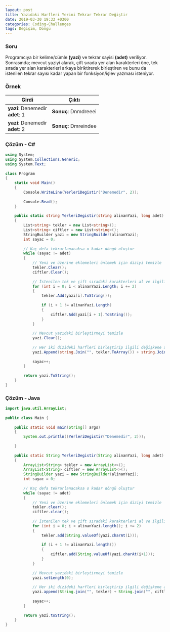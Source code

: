 ```yaml
---
layout: post
title: Yazıdaki Harfleri Yerini Tekrar Tekrar Değiştir
date: 2019-03-30 19:33 +0300
categories: Coding-Challenges
tags: Değişim, Döngü
---
```

### Soru
Programcıya bir kelime/cümle **(yazi)** ve tekrar sayisi **(adet)** veriliyor. Sonrasında; mevcut yaziyi alarak, çift sırada yer alan karakterleri öne, tek sırada yer alan karakterleri arkaya biriktirerek birleştiren ve bunu da istenilen tekrar sayısı kadar yapan bir fonksiyon/işlev yazması isteniyor.

### Örnek

| Girdi       | Çıktı      |
|-------------|------------|
| **yazi**: Denemedir<br>**adet**: 1 | **Sonuç**: Dnmdreeei |
| **yazi**: Denemedir<br>**adet**: 2 | **Sonuç**: Dmreindee |

### Çözüm - C#
```csharp
using System;
using System.Collections.Generic;
using System.Text;
 
class Program
{
    static void Main()
    {
        Console.WriteLine(YerleriDegistir("Denemedir", 2));
 
        Console.Read();
    }
 
    public static string YerleriDegistir(string alinanYazi, long adet)
    {
        List<string> tekler = new List<string>();
        List<string> ciftler = new List<string>();
        StringBuilder yazi = new StringBuilder(alinanYazi);
        int sayac = 0;
 
        // Kaç defa tekrarlanacaksa o kadar döngü oluştur
        while (sayac != adet)
        {
            // Yeni ve üzerine eklemeleri önlemek için diziyi temizle
            tekler.Clear();
            ciftler.Clear();
 
            // İstenilen tek ve çift sıradaki karakterleri al ve ilgili diziye ekle
            for (int i = 0; i < alinanYazi.Length; i += 2)
            {
                tekler.Add(yazi[i].ToString());
 
                if (i + 1 != alinanYazi.Length)
                {
                    ciftler.Add(yazi[i + 1].ToString());
                }
            }
 
            // Mevcut yazıdaki birleştirmeyi temizle
            yazi.Clear();
            
            // Her iki dizideki harfleri birleştirip ilgili değişkene aktar 
            yazi.Append(string.Join("", tekler.ToArray()) + string.Join("", ciftler.ToArray()));
 
            sayac++;
        }
 
        return yazi.ToString();
    }
}
```

### Çözüm - Java
```java
import java.util.ArrayList;
 
public class Main {
 
    public static void main(String[] args)
    {
        System.out.println((YerleriDegistir("Denemedir", 2)));
 
    }
 
    public static String YerleriDegistir(String alinanYazi, long adet)
    {
        ArrayList<String> tekler = new ArrayList<>();
        ArrayList<String> ciftler = new ArrayList<>();
        StringBuilder yazi = new StringBuilder(alinanYazi);
        int sayac = 0;
 
        // Kaç defa tekrarlanacaksa o kadar döngü oluştur
        while (sayac != adet)
        {
            // Yeni ve üzerine eklemeleri önlemek için diziyi temizle
            tekler.clear();
            ciftler.clear();
 
            // İstenilen tek ve çift sıradaki karakterleri al ve ilgili diziye ekle
            for (int i = 0; i < alinanYazi.length(); i += 2)
            {
                tekler.add(String.valueOf(yazi.charAt(i)));
 
                if (i + 1 != alinanYazi.length())
                {
                    ciftler.add(String.valueOf(yazi.charAt(i+1)));
                }
            }
 
            // Mevcut yazıdaki birleştirmeyi temizle
            yazi.setLength(0);
 
            // Her iki dizideki harfleri birleştirip ilgili değişkene aktar
            yazi.append(String.join("", tekler) + String.join("", ciftler));
 
            sayac++;
        }
 
        return yazi.toString();
    }
}
```